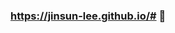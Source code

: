 ### https://jinsun-lee.github.io/# 👋

<!--
[![Anurag's GitHub stats](https://github-readme-stats.vercel.app/api?username=jinsun-lee)](https://github.com/anuraghazra/github-readme-stats)


**Jinsun-Lee/Jinsun-Lee** is a ✨ _special_ ✨ repository because its `README.md` (this file) appears on your GitHub profile.

Here are some ideas to get you started:

- 🔭 I’m currently working on ...
- 🌱 I’m currently learning ...
- 👯 I’m looking to collaborate on ...
- 🤔 I’m looking for help with ...
- 💬 Ask me about ...
- 📫 How to reach me: ...
- 😄 Pronouns: ...
- ⚡ Fun fact: ...
-->
